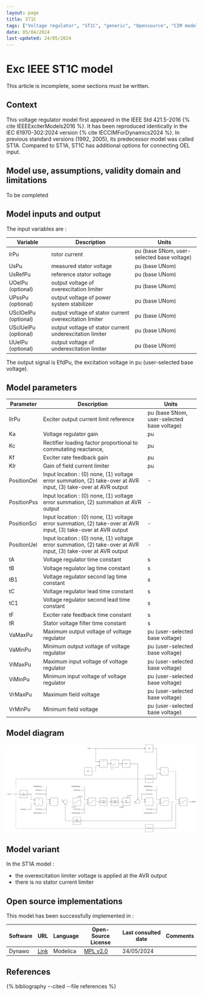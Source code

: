 ```yaml
---
layout: page
title: ST1C
tags: ["Voltage regulator", "ST1C", "generic", "Opensource", "CIM model", "RMS", "phasor", "MRL4", "Single phase", "ExcIEEEST1C", "IEEE", "dynawo", "#106"]
date: 05/04/2024
last-updated: 24/05/2024
---
```

# Exc IEEE ST1C model

This article is incomplete, some sections must be written.

## Context

This voltage regulator model first appeared in the IEEE Std 421.5-2016 {% cite IEEEExciterModels2016 %}. It has been reproduced identically in the IEC 61970-302:2024 version {% cite IECCIMForDynamics2024 %}.
In previous standard versions (1992, 2005), its predecessor model was called ST1A. Compared to ST1A, ST1C has additional options for connecting OEL input.

## Model use, assumptions, validity domain and limitations

To be completed

## Model inputs and output

The input variables are :

| Variable | Description | Units |
|-----------|--------------| ------|
| IrPu | rotor current |pu (base SNom, user-selected base voltage)|
|UsPu |measured stator voltage |pu (base UNom)|
|UsRefPu |reference stator voltage |pu (base UNom)|
|UOelPu (optional) |output voltage of overexcitation limiter |pu (base UNom)|
|UPssPu (optional) |output voltage of power system stabilizer |pu (base UNom)|
|USclOelPu (optional) |output voltage of stator current overexcitation limiter |pu (base UNom)|
|USclUelPu (optional) |output voltage of stator current underexcitation limiter |pu (base UNom)|
|UUelPu (optional) |output voltage of underexcitation limiter |pu (base UNom)|

The output signal is EfdPu, the excitation voltage in pu (user-selected base voltage).

## Model parameters

| Parameter | Description | Units |
|-----------|--------------| ------|
|IlrPu |Exciter output current limit reference |pu (base SNom, user-selected base voltage)|
|Ka |Voltage regulator gain |pu|
|Kc |Rectifier loading factor proportional to commutating reactance, |pu|
|Kf |Exciter rate feedback gain |pu|
|Klr |Gain of field current limiter |pu|
|PositionOel |Input location : (0) none, (1) voltage error summation, (2) take-over at AVR input, (3) take-over at AVR output|-|
|PositionPss |Input location : (0) none, (1) voltage error summation, (2) summation at AVR output|-|
|PositionScl |Input location : (0) none, (1) voltage error summation, (2) take-over at AVR input, (3) take-over at AVR output|-|
|PositionUel |Input location : (0) none, (1) voltage error summation, (2) take-over at AVR input, (3) take-over at AVR output|-|
|tA |Voltage regulator time constant |s|
|tB |Voltage regulator lag time constant |s|
|tB1 |Voltage regulator second lag time constant |s|
|tC |Voltage regulator lead time constant |s|
|tC1 |Voltage regulator second lead time constant |s|
|tF |Exciter rate feedback time constant |s|
|tR |Stator voltage filter time constant |s|
|VaMaxPu |Maximum output voltage of voltage regulator |pu (user-selected base voltage)|
|VaMinPu |Minimum output voltage of voltage regulator |pu (user-selected base voltage)|
|ViMaxPu |Maximum input voltage of voltage regulator |pu (user-selected base voltage)|
|ViMinPu |Minimum input voltage of voltage regulator |pu (user-selected base voltage)|
|VrMaxPu |Maximum field voltage |pu (user-selected base voltage)|
|VrMinPu |Minimum field voltage |pu (user-selected base voltage)|

## Model diagram

<img src="/pages/models/regulations/avr/ST1C/ST1C.drawio.svg" alt="ST1C diagram">

## Model variant

In the ST1A model :

- the overexcitation limiter voltage is applied at the AVR output
- there is no stator current limiter

## Open source implementations

This model has been successfully implemented in :

| Software      | URL | Language | Open-Source License | Last consulted date | Comments |
| ------------- | --- | -------- | ------------------- | ------------------- | -------- |
| Dynawo | [Link](https://github.com/dynawo/dynawo) | Modelica | [MPL v2.0](https://www.mozilla.org/en-US/MPL/2.0/)  | 24/05/2024 |  |

## References

{% bibliography --cited --file references  %}
